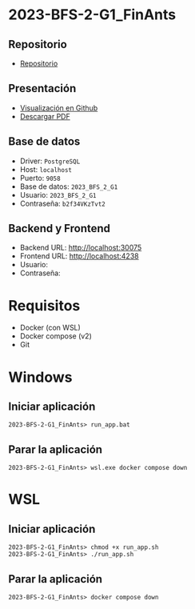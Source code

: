 # 2023-BFS-2-G1_FinAnts
## Repositorio
* [Repositorio](https://github.com/CampusDual/2023-BFS-2-G1_FinAnts)
## Presentación
* [Visualización en Github](https://github.com/CampusDual/2023-BFS-2-G1_FinAnts/blob/main/demo_day/Pixelpioneers.pdf)
* [Descargar PDF](https://raw.github.com/CampusDual/2023-BFS-2-G1_FinAnts/main/demo_day/Pixelpioneers.pdf)
## Base de datos
* Driver: `PostgreSQL`
* Host: `localhost`
* Puerto: `9058`
* Base de datos: `2023_BFS_2_G1`
* Usuario: `2023_BFS_2_G1`
* Contraseña: `b2f34VKzTvt2`
## Backend y Frontend
* Backend URL: [http://localhost:30075](http://localhost:30075)
* Frontend URL: [http://localhost:4238](http://localhost:4238)
* Usuario: ` `
* Contraseña: ` `

# Requisitos
* Docker (con WSL)
* Docker compose (v2)
* Git

# Windows
## Iniciar aplicación
```
2023-BFS-2-G1_FinAnts> run_app.bat
```
## Parar la aplicación
```
2023-BFS-2-G1_FinAnts> wsl.exe docker compose down
```

# WSL
## Iniciar aplicación
```
2023-BFS-2-G1_FinAnts> chmod +x run_app.sh
2023-BFS-2-G1_FinAnts> ./run_app.sh
```
## Parar la aplicación
```
2023-BFS-2-G1_FinAnts> docker compose down
```
